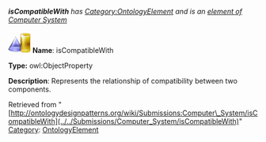 ___isCompatibleWith__ has [Category:OntologyElement](../../Category/OntologyElement "Category:OntologyElement") and is an [element of](../../Property/ElementOf "Property:ElementOf") [Computer System](../../Submissions/Computer_System "Submissions:Computer System")_


  




[![ObjectProperty](../../images/thumb/c/c3/ObjectProperty.gif/45px-ObjectProperty.gif)](../../Image/ObjectProperty.gif "ObjectProperty")
__Name__: isCompatibleWith 


__Type:__ owl:ObjectProperty 


__Description__: Represents the relationship of compatibility between two components. 





Retrieved from "[http://ontologydesignpatterns.org/wiki/Submissions:Computer\_System/isCompatibleWith](../../Submissions/Computer_System/isCompatibleWith)"
 [Category](http://ontologydesignpatterns.org/wiki/Special:Categories "Special:Categories"): [OntologyElement](../../Category/OntologyElement "Category:OntologyElement")